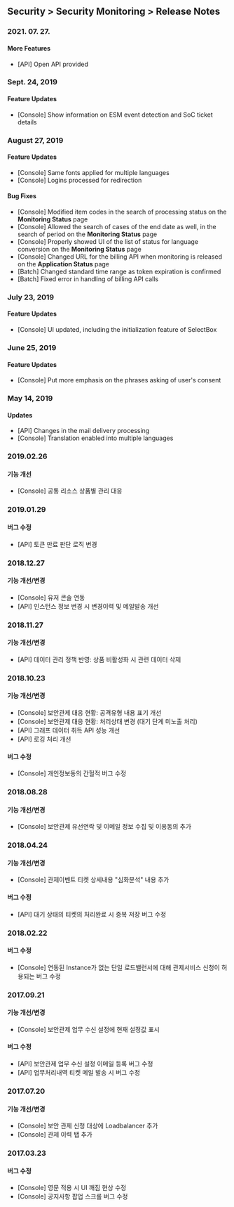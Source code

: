 ## Security > Security Monitoring > Release Notes

### 2021. 07. 27.

#### More Features
* [API] Open API provided


### Sept. 24, 2019

#### Feature Updates
* [Console] Show information on ESM event detection and SoC ticket details


### August 27, 2019

#### Feature Updates 
* [Console] Same fonts applied for multiple languages 
* [Console] Logins processed for redirection 

#### Bug Fixes 
* [Console] Modified item codes in the search of processing status on the **Monitoring Status** page 
* [Console] Allowed the search of cases of the end date as well, in the search of period on the **Monitoring Status** page 
* [Console] Properly showed UI of the list of status for language conversion on the **Monitoring Status** page
* [Console] Changed URL for the billing API when monitoring is released on the **Application Status** page 
* [Batch] Changed standard time range as token expiration is confirmed
* [Batch] Fixed error in handling of billing API calls


### July 23, 2019

#### Feature Updates 
* [Console] UI updated, including the initialization feature of SelectBox 


### June 25, 2019

#### Feature Updates
* [Console] Put more emphasis on the phrases asking of user's consent 
 

### May 14, 2019

#### Updates
* [API] Changes in the mail delivery processing 
* [Console] Translation enabled into multiple languages 


### 2019.02.26

#### 기능 개선
* [Console] 공통 리소스 상품별 관리 대응


### 2019.01.29

#### 버그 수정
* [API] 토큰 만료 판단 로직 변경


### 2018.12.27

#### 기능 개선/변경
* [Console] 유저 콘솔 연동
* [API] 인스턴스 정보 변경 시 변경이력 및 메일발송 개선


### 2018.11.27

#### 기능 개선/변경
* [API] 데이터 관리 정책 반영: 상품 비활성화 시 관련 데이터 삭제


### 2018.10.23

#### 기능 개선/변경
* [Console] 보안관제 대응 현황: 공격유형 내용 표기 개선
* [Console] 보안관제 대응 현황: 처리상태 변경 (대기 단계 미노출 처리)
* [API] 그래프 데이터 취득 API 성능 개선
* [API] 로깅 처리 개선

#### 버그 수정
* [Console] 개인정보동의 간헐적 버그 수정


### 2018.08.28

#### 기능 개선/변경
* [Console] 보안관제 유선연락 및 이메일 정보 수집 및 이용동의 추가


### 2018.04.24

#### 기능 개선/변경
* [Console] 관제이벤트 티켓 상세내용 "심화분석" 내용 추가

#### 버그 수정
* [API] 대기 상태의 티켓의 처리완료 시 중복 저장 버그 수정


### 2018.02.22

#### 버그 수정

* [Console] 연동된 Instance가 없는 단일 로드밸런서에 대해 관제서비스 신청이 허용되는 버그 수정


### 2017.09.21

#### 기능 개선/변경

* [Console] 보안관제 업무 수신 설정에 현재 설정값 표시

#### 버그 수정
* [API] 보안관제 업무 수신 설정 이메일 등록 버그 수정
* [API] 업무처리내역 티켓 메일 발송 시 버그 수정


### 2017.07.20

#### 기능 개선/변경

* [Console] 보안 관제 신청 대상에 Loadbalancer 추가
* [Console] 관제 이력 탭 추가


### 2017.03.23

#### 버그 수정

* [Console] 영문 적용 시 UI 깨짐 현상 수정
* [Console] 공지사항 팝업 스크롤 버그 수정

